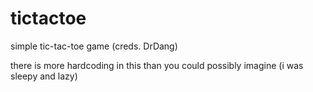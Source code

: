 # tictactoe
simple tic-tac-toe game (creds. DrDang)

there is more hardcoding in this than you could possibly imagine (i was sleepy and lazy)

